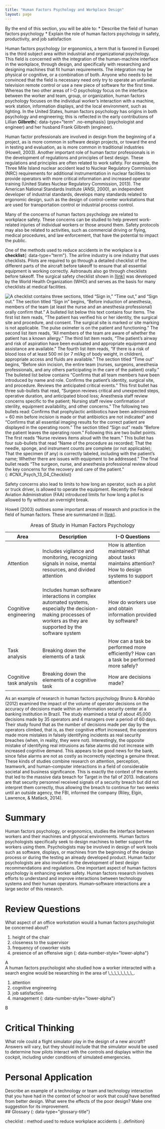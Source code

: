 ```yaml
---
title: "Human Factors Psychology and Workplace Design"
layout: page
---
```



<div data-type="abstract" markdown="1">
By the end of this section, you will be able to:
* Describe the field of human factors psychology
* Explain the role of human factors psychology in safety, productivity, and job satisfaction

</div>

Human factors psychology (or ergonomics, a term that is favored in Europe) is the third subject area within industrial and organizational psychology. This field is concerned with the integration of the human-machine interface in the workplace, through design, and specifically with researching and designing machines that fit human requirements. The integration may be physical or cognitive, or a combination of both. Anyone who needs to be convinced that the field is necessary need only try to operate an unfamiliar television remote control or use a new piece of software for the first time. Whereas the two other areas of I-O psychology focus on the interface between the worker and team, group, or organization, human factors psychology focuses on the individual worker’s interaction with a machine, work station, information displays, and the local environment, such as lighting. In the United States, human factors psychology has origins in both psychology and engineering; this is reflected in the early contributions of Lillian **Gilbreth**{: data-type="term" .no-emphasis} (psychologist and engineer) and her husband Frank Gilbreth (engineer).

Human factor professionals are involved in design from the beginning of a project, as is more common in software design projects, or toward the end in testing and evaluation, as is more common in traditional industries (Howell, 2003). Another important role of human factor professionals is in the development of regulations and principles of best design. These regulations and principles are often related to work safety. For example, the Three Mile Island nuclear accident lead to Nuclear Regulatory Commission (NRC) requirements for additional instrumentation in nuclear facilities to provide operators with more critical information and increased operator training (United States Nuclear Regulatory Commission, 2013). The American National Standards Institute (ANSI, 2000), an independent developer of industrial standards, develops many standards related to ergonomic design, such as the design of control-center workstations that are used for transportation control or industrial process control.

Many of the concerns of human factors psychology are related to workplace safety. These concerns can be studied to help prevent work-related injuries of individual workers or those around them. Safety protocols may also be related to activities, such as commercial driving or flying, medical procedures, and law enforcement, that have the potential to impact the public.

One of the methods used to reduce accidents in the workplace is a **checklist**{: data-type="term"}. The airline industry is one industry that uses checklists. Pilots are required to go through a detailed checklist of the different parts of the aircraft before takeoff to ensure that all essential equipment is working correctly. Astronauts also go through checklists before takeoff. The surgical safety checklist shown in [\[link\]](#CNX_Psych_13_04_Checklist) was developed by the World Health Organization (WHO) and serves as the basis for many checklists at medical facilities.

 ![A checklist contains three sections, titled &#x201C;Sign in,&#x201D; &#x201C;Time out,&#x201D; and &#x201C;Sign out.&#x201D; The section titled &#x201C;Sign in&#x201D; begins, &#x201C;Before induction of anesthesia, members of the team (at least the nurse and an anesthesia professional) orally confirm that.&#x201D; A bulleted list below this text contains four items. The first list item reads, &#x201C;The patient has verified his or her identity, the surgical site and procedure, and consent.&#x2028;The surgical site is marked or site marking is not applicable.&#x2028;The pulse oximeter is on the patient and functioning.&#x201D; The second list item reads, &#x201C;All members of the team are aware of whether the patient has a known allergy.&#x201D; The third list item reads, &#x201C;The patient&#x2019;s airway and risk of aspiration have been evaluated and appropriate equipment and assistance are available.&#x201D; The fourth list item reads, &#x201C;If there is a risk of blood loss of at least 500 ml (or 7 ml/kg of body weight, in children), appropriate access and fluids are available.&#x201D; The section titled &#x201C;Time out&#x201D; begins, &#x201C;Before skin incision, the entire team (nurses, surgeons, anesthesia professionals, and any others participating in the care of the patient) orally.&#x201D; The bulleted list below contains &#x201C;Confirms that all team members have been introduced by name and role. Confirms the patient&#x2019;s identity, surgical site, and procedure. Reviews the anticipated critical events.&#x201D; This first bullet has three sub-bullets that read, &#x201C;Surgeon reviews critical and unexpected steps, operative duration, and anticipated blood loss; Anesthesia staff review concerns specific to the patient; Nursing staff review confirmation of sterility, equipment availability, and other concerns.&#x201D; The following two bullets read: Confirms that prophylactic antibiotics have been administered = 60 min before incision is made or that antibiotics are not indicated&#x201D; and &#x201C;Confirms that all essential imaging results for the correct patient are displayed in the operating room.&#x201D; The section titled &#x201C;Sign out&#x201D; reads &#x201C;Before the patient leaves the operating room.&#x201D; Following this are two bullet points. The first reads &#x201C;Nurse reviews items aloud with the team.&#x201D; This bullet has four sub-bullets that read &#x201C;Name of the procedure as recorded; That the needle, sponge, and instrument counts are complete (or not applicable); That the specimen (if any) is correctly labeled, including with the patient&#x2019;s name; Whether there are issues with equipment to be addressed.&#x201D; The final bullet reads &#x201C;The surgeon, nurse, and anesthesia professional review aloud the key concerns for the recovery and care of the patient.&#x201D;](../resources/CNX_Psych_13_04_Checklist.jpg "Checklists, such as the WHO surgical checklist shown here, help reduce workplace accidents."){: #CNX_Psych_13_04_Checklist}

Safety concerns also lead to limits to how long an operator, such as a pilot or truck driver, is allowed to operate the equipment. Recently the Federal Aviation Administration (FAA) introduced limits for how long a pilot is allowed to fly without an overnight break.

Howell (2003) outlines some important areas of research and practice in the field of human factors. These are summarized in [\[link\]](#Table_13_04_01).

<table id="Table_13_04_01" summary="A table composed of three columns and four rows is shown. The first row includes the following three headings: &#x201C;Area,&#x201D; &#x201C;Description,&#x201D; and &#x201C;I-O Questions.&#x201D; Descending from the first heading, &#x201C;Area,&#x201D; are the following: &#x201C;Attention,&#x201D; &#x201C;Cognitive engineering,&#x201D; &#x201C;Task analysis,&#x201D; and &#x201C;Cognitive task analysis.&#x201D; Descending from the second heading, &#x201C;Description,&#x201D; are the following: &#x201C;Includes vigilance and monitoring, recognizing signals in noise, mental resources, and divided attention;&#x201D; &#x201C;Includes human software interactions in complex automated systems, especially the decision-making process of workers as they are supported by the software system;&#x201D; &#x201C;Breaking down the elements of a task;&#x201D; and &#x201C;Breaking down the elements of a cognitive task.&#x201D; Descending from the third heading, &#x201C;I-O Questions,&#x201D; are the following: &#x201C;How is attention maintained? What about tasks maintains attention? How to design systems to support attention?&#x201D; &#x201C;How do workers use and obtain information provided by software?&#x201D; &#x201C;How can a task be performed more efficiently?&#x201D; &#x201C;How can a task be performed more safely?&#x201D; and &#x201C;How are decisions made?&#x201D;"><caption><span data-type="title">Areas of Study in Human Factors Psychology</span></caption><thead>
<tr>
<th>Area</th>
<th>Description</th>
<th>I-O Questions</th>
</tr>
</thead><tbody>
<tr>
<td>Attention</td>
<td>Includes vigilance and monitoring, recognizing signals in noise, mental resources, and divided attention</td>
<td>How is attention maintained? What about tasks maintains attention? How to design systems to support attention?</td>
</tr>
<tr>
<td>Cognitive engineering</td>
<td>Includes human software interactions in complex automated systems, especially the decision-making processes of workers as they are supported by the software system</td>
<td>How do workers use and obtain information provided by software?</td>
</tr>
<tr>
<td>Task analysis</td>
<td>Breaking down the elements of a task</td>
<td>How can a task be performed more efficiently? How can a task be performed more safely?</td>
</tr>
<tr>
<td>Cognitive task analysis</td>
<td>Breaking down the elements of a cognitive task</td>
<td>How are decisions made?</td>
</tr>
</tbody></table>

As an example of research in human factors psychology Bruno &amp; Abrahão (2012) examined the impact of the volume of operator decisions on the accuracy of decisions made within an information security center at a banking institution in Brazil. The study examined a total of about 45,000 decisions made by 35 operators and 4 managers over a period of 60 days. Their study found that as the number of decisions made per day by the operators climbed, that is, as their cognitive effort increased, the operators made more mistakes in falsely identifying incidents as real security breaches (when, in reality, they were not). Interestingly, the opposite mistake of identifying real intrusions as false alarms did not increase with increased cognitive demand. This appears to be good news for the bank, since false alarms are not as costly as incorrectly rejecting a genuine threat. These kinds of studies combine research on attention, perception, teamwork, and human–computer interactions in a field of considerable societal and business significance. This is exactly the context of the events that led to the massive data breach for Target in the fall of 2013. Indications are that security personnel received signals of a security breach but did not interpret them correctly, thus allowing the breach to continue for two weeks until an outside agency, the FBI, informed the company (Riley, Elgin, Lawrence, &amp; Matlack, 2014).

# Summary

Human factors psychology, or ergonomics, studies the interface between workers and their machines and physical environments. Human factors psychologists specifically seek to design machines to better support the workers using them. Psychologists may be involved in design of work tools such as software, displays, or machines from the beginning of the design process or during the testing an already developed product. Human factor psychologists are also involved in the development of best design recommendations and regulations. One important aspect of human factors psychology is enhancing worker safety. Human factors research involves efforts to understand and improve interactions between technology systems and their human operators. Human–software interactions are a large sector of this research.

# Review Questions

<div data-type="exercise" class="exercise">
<div data-type="problem" class="problem" markdown="1">
What aspect of an office workstation would a human factors psychologist be concerned about?

1.  height of the chair
2.  closeness to the supervisor
3.  frequency of coworker visits
4.  presence of an offensive sign
{: data-number-style="lower-alpha"}

</div>
<div data-type="solution" class="solution" markdown="1">
A

</div>
</div>

<div data-type="exercise" class="exercise">
<div data-type="problem" class="problem" markdown="1">
A human factors psychologist who studied how a worker interacted with a search engine would be researching in the area of \_\_\_\_\_\_\_\_.

1.  attention
2.  cognitive engineering
3.  job satisfaction
4.  management
{: data-number-style="lower-alpha"}

</div>
<div data-type="solution" class="solution" markdown="1">
B

</div>
</div>

# Critical Thinking

<div data-type="exercise" class="exercise">
<div data-type="problem" class="problem" markdown="1">
What role could a flight simulator play in the design of a new aircraft?

</div>
<div data-type="solution" class="solution" markdown="1">
Answers will vary, but they should include that the simulator would be used to determine how pilots interact with the controls and displays within the cockpit, including under conditions of simulated emergencies.

</div>
</div>

# Personal Application

<div data-type="exercise" class="exercise">
<div data-type="problem" class="problem" markdown="1">
Describe an example of a technology or team and technology interaction that you have had in the context of school or work that could have benefited from better design. What were the effects of the poor design? Make one suggestion for its improvement.

</div>
</div>

<div data-type="glossary" markdown="1">
## Glossary
{: data-type="glossary-title"}

checklist
: method used to reduce workplace accidents
{: .definition}

</div>

